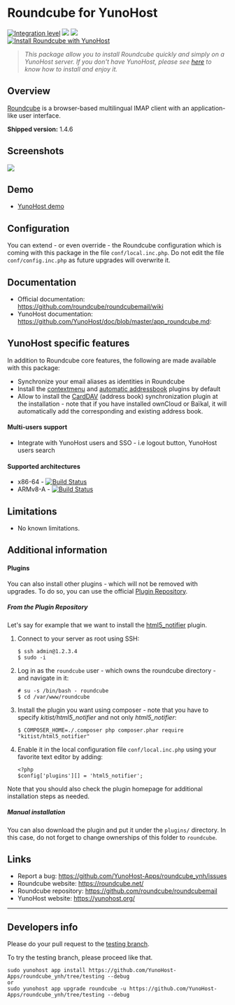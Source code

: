 # Roundcube for YunoHost

[![Integration level](https://dash.yunohost.org/integration/roundcube.svg)](https://dash.yunohost.org/appci/app/roundcube) ![](https://ci-apps.yunohost.org/ci/badges/roundcube.status.svg) ![](https://ci-apps.yunohost.org/ci/badges/roundcube.maintain.svg)  
[![Install Roundcube with YunoHost](https://install-app.yunohost.org/install-with-yunohost.png)](https://install-app.yunohost.org/?app=roundcube)

> *This package allow you to install Roundcube quickly and simply on a YunoHost server.
If you don't have YunoHost, please see [here](https://yunohost.org/#/install) to know how to install and enjoy it.*

## Overview
[Roundcube](https://roundcube.net/) is a browser-based multilingual IMAP client with
an application-like user interface.

**Shipped version:** 1.4.6

## Screenshots

![](https://roundcube.net/screens/skins/elastic/desktop/screens/mailbox_widescreen.png)

## Demo

* [YunoHost demo](https://demo.yunohost.org/webmail/)

## Configuration

You can extend - or even override - the Roundcube configuration which is coming with this package in the file `conf/local.inc.php`. Do not edit the file `conf/config.inc.php` as future upgrades will overwrite it.

## Documentation

 * Official documentation: https://github.com/roundcube/roundcubemail/wiki
 * YunoHost documentation: https://github.com/YunoHost/doc/blob/master/app_roundcube.md:

## YunoHost specific features

In addition to Roundcube core features, the following are made available with
this package:

 * Synchronize your email aliases as identities in Roundcube
 * Install the [contextmenu](https://plugins.roundcube.net/packages/johndoh/contextmenu)
   and [automatic addressbook](https://plugins.roundcube.net/packages/sblaisot/automatic_addressbook)
   plugins by default
 * Allow to install the [CardDAV](https://plugins.roundcube.net/packages/roundcube/carddav)
   (address book) synchronization plugin at the installation - note that if
   you have installed ownCloud or Baïkal, it will automatically add the
   corresponding and existing address book.

#### Multi-users support
* Integrate with YunoHost users and SSO - i.e logout button, YunoHost users
  search

#### Supported architectures

* x86-64 - [![Build Status](https://ci-apps.yunohost.org/ci/logs/roundcube%20%28Apps%29.svg)](https://ci-apps.yunohost.org/ci/apps/roundcube/)
* ARMv8-A - [![Build Status](https://ci-apps-arm.yunohost.org/ci/logs/roundcube%20%28Apps%29.svg)](https://ci-apps-arm.yunohost.org/ci/apps/roundcube/)

## Limitations

* No known limitations.

## Additional information

#### Plugins

You can also install other plugins - which will not be removed with upgrades. To do so,
you can use the official [Plugin Repository](https://plugins.roundcube.net/).

##### From the Plugin Repository

Let's say for example that we want to install the
[html5_notifier](https://plugins.roundcube.net/packages/kitist/html5_notifier) plugin.

1. Connect to your server as root using SSH:
   ```
   $ ssh admin@1.2.3.4
   $ sudo -i
   ```

2. Log in as the `roundcube` user - which owns the roundcube directory - and navigate
   in it:
   ```
   # su -s /bin/bash - roundcube
   $ cd /var/www/roundcube
   ```

3. Install the plugin you want using composer - note that you have to specify
   *kitist/html5_notifier* and not only *html5_notifier*:
   ```
   $ COMPOSER_HOME=./.composer php composer.phar require "kitist/html5_notifier"
   ```

4. Enable it in the local configuration file `conf/local.inc.php` using your
   favorite text editor by adding:
   ```
   <?php
   $config['plugins'][] = 'html5_notifier';
   ```

Note that you should also check the plugin homepage for additional installation
steps as needed.

##### Manual installation

You can also download the plugin and put it under the `plugins/` directory. In this
case, do not forget to change ownerships of this folder to `roundcube`.

## Links

 * Report a bug: https://github.com/YunoHost-Apps/roundcube_ynh/issues
 * Roundcube website: https://roundcube.net/
 * Roundcube repository: https://github.com/roundcube/roundcubemail
 * YunoHost website: https://yunohost.org/

---

Developers info
----------------

Please do your pull request to the [testing branch](https://github.com/YunoHost-Apps/roundcube_ynh/tree/testing).

To try the testing branch, please proceed like that.
```
sudo yunohost app install https://github.com/YunoHost-Apps/roundcube_ynh/tree/testing --debug
or
sudo yunohost app upgrade roundcube -u https://github.com/YunoHost-Apps/roundcube_ynh/tree/testing --debug
```
